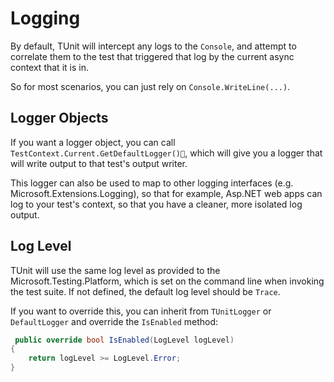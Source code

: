 # Logging

By default, TUnit will intercept any logs to the `Console`, and attempt to correlate them to the test that triggered that log by the current async context that it is in.

So for most scenarios, you can just rely on `Console.WriteLine(...)`.

## Logger Objects
If you want a logger object, you can call `TestContext.Current.GetDefaultLogger()`, which will give you a logger that will write output to that test's output writer.

This logger can also be used to map to other logging interfaces (e.g. Microsoft.Extensions.Logging), so that for example, Asp.NET web apps can log to your test's context, so that you have a cleaner, more isolated log output.

## Log Level
TUnit will use the same log level as provided to the Microsoft.Testing.Platform, which is set on the command line when invoking the test suite. If not defined, the default log level should be `Trace`.

If you want to override this, you can inherit from `TUnitLogger` or `DefaultLogger` and override the `IsEnabled` method:

```csharp
 public override bool IsEnabled(LogLevel logLevel)
{
    return logLevel >= LogLevel.Error;
}
```
